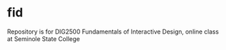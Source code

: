 # fid
Repository is for DIG2500 Fundamentals of Interactive Design, online class at Seminole State College
